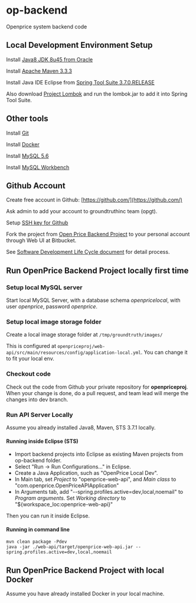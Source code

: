 # op-backend
Openprice system backend code

## Local Development Environment Setup
Install [Java8 JDK 8u45 from Oracle](http://www.oracle.com/technetwork/java/javase/downloads/jdk8-downloads-2133151.html)

Install [Apache Maven 3.3.3](https://maven.apache.org/download.cgi)

Install Java IDE Eclipse from [Spring Tool Suite 3.7.0.RELEASE](http://spring.io/tools/sts/all)

Also download [Project Lombok](https://projectlombok.org/) and run the
lombok.jar to add it into Spring Tool Suite.

## Other tools
Install [Git](https://git-scm.com/book/en/v2/Getting-Started-Installing-Git)

Install [Docker](https://docs.docker.com/installation/)

Install [MySQL 5.6](https://dev.mysql.com/doc/refman/5.6/en/installing.html)

Install [MySQL Workbench](https://dev.mysql.com/downloads/workbench/)

## Github Account
Create free account in Github:
[https://github.com/](https://github.com/)

Ask admin to add your account to groundtruthinc team (opgt).

Setup [SSH key for Github](https://help.github.com/articles/generating-ssh-keys/)

Fork the project from [Open Price Backend Project](https://github.com/opgt/op-backend)
to your personal account through Web UI at Bitbucket.

See [Software Development Life Cycle document](https://bitbucket.org/groundtruthinc/openpriceproj/wiki/SDLC)
for detail process.

## Run OpenPrice Backend Project locally first time

### Setup local MySQL server
Start local MySQL Server, with a database schema *openpricelocal*, with user *openprice*, password *openprice*.

### Setup local image storage folder
Create a local image storage folder at `/tmp/groundtruth/images/`

This is configured at `openpriceproj/web-api/src/main/resources/config/application-local.yml`. You can change it to fit your local env.

### Checkout code
Check out the code from Github your private repository for **openpriceproj**.
When your change is done, do a pull request, and team lead will merge the
changes into dev branch.


### Run API Server Locally
Assume you already installed Java8, Maven, STS 3.7.1 locally.

#### Running inside Eclipse (STS)
* Import backend projects into Eclipse as existing Maven projects from op-backend folder.
* Select "Run -> Run Configurations..." in Eclipse.
* Create a Java Application, such as "OpenPrice Local Dev".
* In Main tab, set *Project* to "openprice-web-api", and *Main class* to "com.openprice.OpenPriceAPIApplication"
* In Arguments tab, add "--spring.profiles.active=dev,local,noemail" to *Program arguments*. Set *Working directory* to "${workspace_loc:openprice-web-api}"

Then you can run it inside Eclipse.

#### Running in command line
~~~
mvn clean package -Pdev
java -jar ./web-api/target/openprice-web-api.jar --spring.profiles.active=dev,local,noemail
~~~

## Run OpenPrice Backend Project with local Docker
Assume you have already installed Docker in your local machine. 

